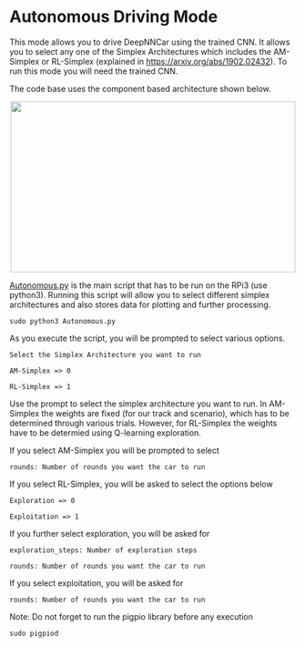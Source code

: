 # Autonomous Driving Mode

This mode allows you to drive DeepNNCar using the trained CNN. It allows you to select any one of the Simplex Architectures which includes the AM-Simplex or RL-Simplex (explained in https://arxiv.org/abs/1902.02432). To run this mode you will need the trained CNN. 

The code base uses the component based architecture shown below.

<p align="center">
   <img src="https://github.com/scope-lab-vu/deep-nn-car/blob/master/images/Blockdiagram.png" align="center" width="500" height="300">
</p>


[Autonomous.py](https://github.com/scope-lab-vu/deep-nn-car/blob/master/AutonomousDriving/Autonomous.py) is the main script that has to be run on the RPi3 (use python3). Running this script will allow you to select different simplex architectures and also stores data for plotting and further processing.

```
sudo python3 Autonomous.py
```

As you execute the script, you will be prompted to select various options. 
```
Select the Simplex Architecture you want to run

AM-Simplex => 0

RL-Simplex => 1
```
Use the prompt to select the simplex architecture you want to run. In AM-Simplex the weights are fixed (for our track and scenario), which has to be determined through various trials. However, for RL-Simplex the weights have to be determied using Q-learning exploration. 

If you select AM-Simplex you will be prompted to select
```
rounds: Number of rounds you want the car to run
```

If you select RL-Simplex, you will be asked to select the options below
```
Exploration => 0

Exploitation => 1
```

If you further select exploration, you will be asked for
```
exploration_steps: Number of exploration steps

rounds: Number of rounds you want the car to run
```

If you select exploitation, you will be asked for
```
rounds: Number of rounds you want the car to run
```

Note: Do not forget to run the pigpio library before any execution
```
sudo pigpiod
```

